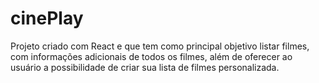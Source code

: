# cinePlay
Projeto criado com React e que tem como principal objetivo listar filmes, com informações adicionais de todos os filmes, além de oferecer ao usuário a possibilidade de criar sua lista de filmes personalizada.
